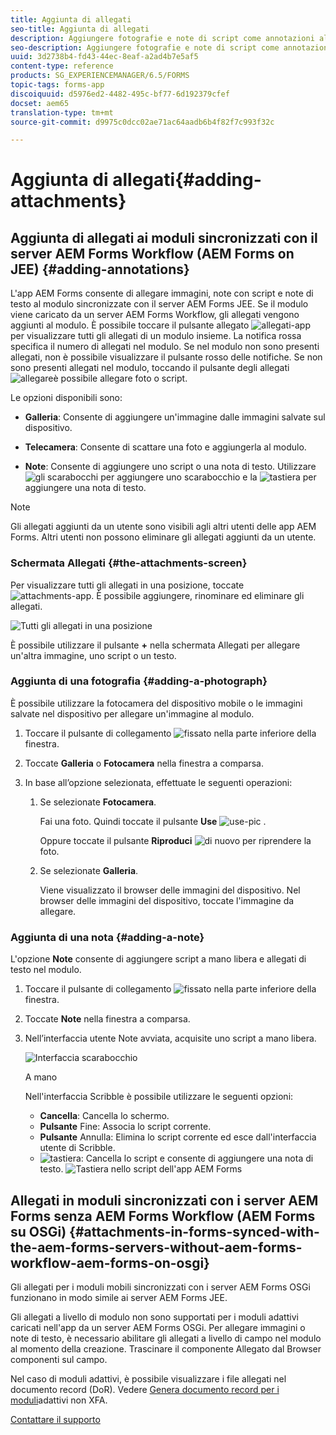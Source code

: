 ```yaml
---
title: Aggiunta di allegati
seo-title: Aggiunta di allegati
description: Aggiungere fotografie e note di script come annotazioni all'attività nell'app AEM Forms
seo-description: Aggiungere fotografie e note di script come annotazioni all'attività nell'app AEM Forms
uuid: 3d2738b4-fd43-44ec-8eaf-a2ad4b7e5af5
content-type: reference
products: SG_EXPERIENCEMANAGER/6.5/FORMS
topic-tags: forms-app
discoiquuid: d5976ed2-4482-495c-bf77-6d192379cfef
docset: aem65
translation-type: tm+mt
source-git-commit: d9975c0dcc02ae71ac64aadb6b4f82f7c993f32c

---
```



# Aggiunta di allegati{#adding-attachments}

## Aggiunta di allegati ai moduli sincronizzati con il server AEM Forms Workflow (AEM Forms on JEE) {#adding-annotations}

L&#39;app AEM Forms consente di allegare immagini, note con script e note di testo al modulo sincronizzate con il server AEM Forms JEE. Se il modulo viene caricato da un server AEM Forms Workflow, gli allegati vengono aggiunti al modulo. È possibile toccare il pulsante allegato ![allegati-app](assets/attachments-app.png) per visualizzare tutti gli allegati di un modulo insieme. La notifica rossa specifica il numero di allegati nel modulo. Se nel modulo non sono presenti allegati, non è possibile visualizzare il pulsante rosso delle notifiche. Se non sono presenti allegati nel modulo, toccando il pulsante degli allegati ![allegare](assets/attch.png)è possibile allegare foto o script.

Le opzioni disponibili sono:

* **Galleria**: Consente di aggiungere un&#39;immagine dalle immagini salvate sul dispositivo.

* **Telecamera**: Consente di scattare una foto e aggiungerla al modulo.

* **Note**: Consente di aggiungere uno script o una nota di testo. Utilizzare ![gli scarabocchi](assets/scribble.png) per aggiungere uno scarabocchio e la ![tastiera](assets/keyboard.png) per aggiungere una nota di testo.

>[!NOTE]
>
>Gli allegati aggiunti da un utente sono visibili agli altri utenti delle app AEM Forms. Altri utenti non possono eliminare gli allegati aggiunti da un utente.


### Schermata Allegati {#the-attachments-screen}

Per visualizzare tutti gli allegati in una posizione, toccate ![attachments-app](assets/attachments-app.png). È possibile aggiungere, rinominare ed eliminare gli allegati.

![Tutti gli allegati in una posizione](assets/attachments-screen.png)

È possibile utilizzare il pulsante **+** nella schermata Allegati per allegare un&#39;altra immagine, uno script o un testo.

### Aggiunta di una fotografia {#adding-a-photograph}

È possibile utilizzare la fotocamera del dispositivo mobile o le immagini salvate nel dispositivo per allegare un&#39;immagine al modulo.

1. Toccare il pulsante di collegamento ![fissato](assets/attch.png) nella parte inferiore della finestra.
1. Toccate **Galleria** o **Fotocamera** nella finestra a comparsa.
1. In base all’opzione selezionata, effettuate le seguenti operazioni:

   1. Se selezionate **Fotocamera**.

      Fai una foto. Quindi toccate il pulsante **Use** ![use-pic](assets/use-pic.png) .

      Oppure toccate il pulsante **Riproduci** ![di nuovo](assets/retake.png) per riprendere la foto.

   1. Se selezionate **Galleria**.

      Viene visualizzato il browser delle immagini del dispositivo. Nel browser delle immagini del dispositivo, toccate l&#39;immagine da allegare.

### Aggiunta di una nota {#adding-a-note}

L&#39;opzione **Note** consente di aggiungere script a mano libera e allegati di testo nel modulo.

1. Toccare il pulsante di collegamento ![fissato](assets/attch.png) nella parte inferiore della finestra.
1. Toccate **Note** nella finestra a comparsa.
1. Nell’interfaccia utente Note avviata, acquisite uno script a mano libera.

   ![Interfaccia scarabocchio](assets/scribble-ui.png)

   A mano

   Nell&#39;interfaccia Scribble è possibile utilizzare le seguenti opzioni:

   * **Cancella**: Cancella lo schermo.
   * **Pulsante** Fine: Associa lo script corrente.
   * **Pulsante** Annulla: Elimina lo script corrente ed esce dall&#39;interfaccia utente di Scribble.
   * ![tastiera](assets/keyboard.png): Cancella lo script e consente di aggiungere una nota di testo.
   ![Tastiera nello script dell&#39;app AEM Forms](assets/keyboard-inapp.png)

## Allegati in moduli sincronizzati con i server AEM Forms senza AEM Forms Workflow (AEM Forms su OSGi) {#attachments-in-forms-synced-with-the-aem-forms-servers-without-aem-forms-workflow-aem-forms-on-osgi}

Gli allegati per i moduli mobili sincronizzati con i server AEM Forms OSGi funzionano in modo simile ai server AEM Forms JEE.

Gli allegati a livello di modulo non sono supportati per i moduli adattivi caricati nell&#39;app da un server AEM Forms OSGi. Per allegare immagini o note di testo, è necessario abilitare gli allegati a livello di campo nel modulo al momento della creazione. Trascinare il componente Allegato dal Browser componenti sul campo.

Nel caso di moduli adattivi, è possibile visualizzare i file allegati nel documento record (DoR). Vedere [Genera documento record per i moduli](../../forms/using/generate-document-of-record-for-non-xfa-based-adaptive-forms.md)adattivi non XFA.

[Contattare il supporto](https://www.adobe.com/account/sign-in.supportportal.html)

